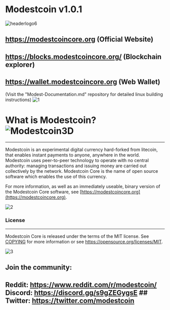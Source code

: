 Modestcoin v1.0.1
=====================================
![headerlogo6](https://user-images.githubusercontent.com/99905005/170703840-e75ace8d-13f8-474c-bc5d-3ff17ec823a6.png)
## https://modestcoincore.org (Official Website)
## https://blocks.modestcoincore.org/ (Blockchain explorer)   
## https://wallet.modestcoincore.org  (Web Wallet)
                                                                             

(Visit the "Modest-Documentation.md" repository for detailed linux building instructions)
![1](https://user-images.githubusercontent.com/99905005/171275581-10c5f866-de19-4553-a075-20ca343f5b16.png)
# What is Modestcoin? ![Modestcoin3D](https://user-images.githubusercontent.com/99905005/170621321-df3be5ed-81f4-42fd-ab6f-04f31376b46b.png)
----------------

Modestcoin is an experimental digital currency hard-forked from litecoin, that enables instant payments to
anyone, anywhere in the world. Modestcoin uses peer-to-peer technology to operate
with no central authority: managing transactions and issuing money are carried
out collectively by the network. Modestcoin Core is the name of open source
software which enables the use of this currency.

For more information, as well as an immediately useable, binary version of
the Modestcoin Core software, see [https://modestcoincore.org](https://modestcoincore.org).

![2](https://user-images.githubusercontent.com/99905005/171275668-f9d8393c-a9bb-4d61-8d79-c6b455bab113.png)

### License
-------

Modestcoin Core is released under the terms of the MIT license. See [COPYING](COPYING) for more
information or see https://opensource.org/licenses/MIT.

![3](https://user-images.githubusercontent.com/99905005/171275681-32f3277c-d153-40a5-b8a1-e35b62ed107d.png)

## Join the community:
## Reddit: https://www.reddit.com/r/modestcoin/                                                                                                                        Discord: https://discord.gg/s9gZEGygsE                                                                                                                             ## Twitter: https://twitter.com/modestcoin                                                                                                                               

